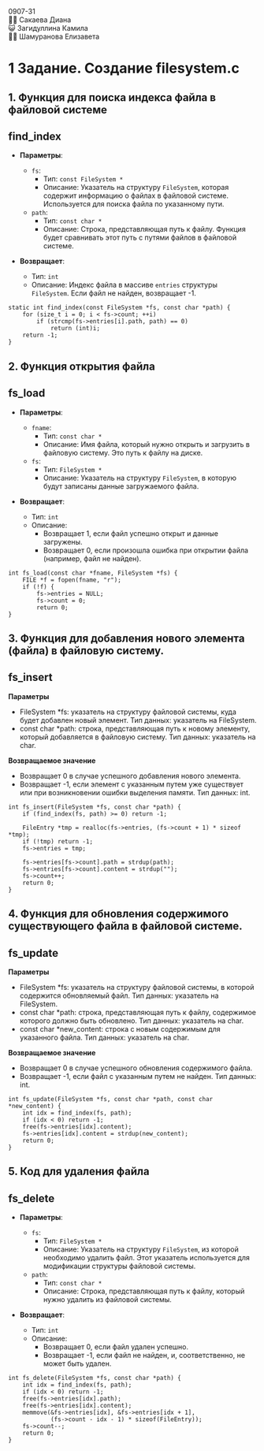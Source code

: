 0907-31  
:guardsman: Сакаева Диана  
:smiley_cat: Загидуллина Камила  
:ok_woman: Шамуранова Елизавета  
  

# 1 Задание. Создание filesystem.c

## 1. Функция для поиска индекса файла в файловой системе

## find_index
- **Параметры**:
  - `fs`: 
    - Тип: `const FileSystem *`
    - Описание: Указатель на структуру `FileSystem`, которая содержит информацию о файлах в файловой системе. Используется для поиска файла по указанному пути.
  - `path`: 
    - Тип: `const char *`
    - Описание: Строка, представляющая путь к файлу. Функция будет сравнивать этот путь с путями файлов в файловой системе.

- **Возвращает**:
  - Тип: `int`
  - Описание: Индекс файла в массиве `entries` структуры `FileSystem`. Если файл не найден, возвращает -1.
  
```
static int find_index(const FileSystem *fs, const char *path) {
    for (size_t i = 0; i < fs->count; ++i)
        if (strcmp(fs->entries[i].path, path) == 0)
            return (int)i;
    return -1;
}  
```  

## 2. Функция открытия файла

## fs_load
- **Параметры**:
  - `fname`: 
    - Тип: `const char *`
    - Описание: Имя файла, который нужно открыть и загрузить в файловую систему. Это путь к файлу на диске.
  - `fs`: 
    - Тип: `FileSystem *`
    - Описание: Указатель на структуру `FileSystem`, в которую будут записаны данные загружаемого файла.

- **Возвращает**:
  - Тип: `int`
  - Описание: 
    - Возвращает 1, если файл успешно открыт и данные загружены.
    - Возвращает 0, если произошла ошибка при открытии файла (например, файл не найден). 

  
```
int fs_load(const char *fname, FileSystem *fs) {
    FILE *f = fopen(fname, "r");
    if (!f) {                        
        fs->entries = NULL;
        fs->count = 0;
        return 0;
}  
```
## 3. Функция для добавления нового элемента (файла) в файловую систему. 
## fs_insert


**Параметры** 
- FileSystem *fs: указатель на структуру файловой системы, куда будет добавлен новый элемент. Тип данных: указатель на FileSystem.
- const char *path: строка, представляющая путь к новому элементу, который добавляется в файловую систему. Тип данных: указатель на char.

**Возвращаемое значение**
- Возвращает 0 в случае успешного добавления нового элемента.
- Возвращает -1, если элемент с указанным путем уже существует или при возникновении ошибки выделения памяти. Тип данных: int.
```
int fs_insert(FileSystem *fs, const char *path) {
    if (find_index(fs, path) >= 0) return -1;    

    FileEntry *tmp = realloc(fs->entries, (fs->count + 1) * sizeof *tmp);
    if (!tmp) return -1;
    fs->entries = tmp;

    fs->entries[fs->count].path = strdup(path);
    fs->entries[fs->count].content = strdup("");
    fs->count++;
    return 0;
}  
```  
 ## 4. Функция для обновления содержимого существующего файла в файловой системе. 
 ## fs_update  
  
**Параметры**    
- FileSystem *fs: указатель на структуру файловой системы, в которой содержится обновляемый файл. Тип данных: указатель на FileSystem.    
- const char *path: строка, представляющая путь к файлу, содержимое которого должно быть обновлено. Тип данных: указатель на char.   
- const char *new_content: строка с новым содержимым для указанного файла. Тип данных: указатель на char.  
  
**Возвращаемое значение**  
- Возвращает 0 в случае успешного обновления содержимого файла.
- Возвращает -1, если файл с указанным путем не найден. Тип данных: int.  
  
```
int fs_update(FileSystem *fs, const char *path, const char *new_content) {
    int idx = find_index(fs, path);
    if (idx < 0) return -1;
    free(fs->entries[idx].content);
    fs->entries[idx].content = strdup(new_content);
    return 0;
}
```
## 5. Код для удаления файла

## fs_delete
- **Параметры**:
  - `fs`: 
    - Тип: `FileSystem *`
    - Описание: Указатель на структуру `FileSystem`, из которой необходимо удалить файл. Этот указатель используется для модификации структуры файловой системы.
  - `path`: 
    - Тип: `const char *`
    - Описание: Строка, представляющая путь к файлу, который нужно удалить из файловой системы.

- **Возвращает**:
  - Тип: `int`
  - Описание:
    - Возвращает 0, если файл удален успешно.
    - Возвращает -1, если файл не найден, и, соответственно, не может быть удален.


```
int fs_delete(FileSystem *fs, const char *path) {
    int idx = find_index(fs, path);
    if (idx < 0) return -1;
    free(fs->entries[idx].path);
    free(fs->entries[idx].content);
    memmove(&fs->entries[idx], &fs->entries[idx + 1],
            (fs->count - idx - 1) * sizeof(FileEntry));
    fs->count--;
    return 0;
}  
```
